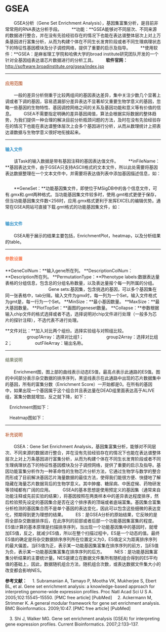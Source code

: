 # GSEA
　　GSEA分析（Gene Set Enrichment Analysis），基因集富集分析，是目前非常常用的RNA表达分析手段。
　　**功能：**GSEA能够对不同层次、不同来源的数据进行整合，并在没有先验经验存在的情况下也能在表达谱整体层次上对上万条基因进行富集分析，从而为构建个体在不同生长发育阶段或者不同生理病理状态下的特征性基因模块及分子调控网络，提供了重要的启示及指导。
　　**使用软件：**GSEA：是麻省理工学院和哈佛大学的broad institute研究团队开发的一个针对全基因组表达谱芯片数据进行的分析工具。
　　**软件官网：** http://software.broadinstitute.org/gsea/index.jsp
　
***
#### **<span class="glyphicon glyphicon-tags" aria-hidden="true" style="color:#C47451"></span></i><span style="color:#C47451"> 应用范围**
　　一般的差异分析侧重于比较两组间的基因表达差异，集中关注少数几个显著上调或者下调的基因，容易遗漏部分差异表达不显著却又重要生物学意义的基因，忽略一些基因的生物特性、基因调控网络之间的关系及基因功能和意义等有价值的信息。
　　GSEA不需要指定明确的差异基因阈值，算法会根据实际数据的整体趋势，为我们提供一种合理的解决目前分析瓶颈问题的方法，及时在没有先验经验存在的情况下也能在表达谱整体层次上会多个基因进行分析，从而从数理统计上把表达谱数据与生物学意义很好地衔接起来。

 ***
#### **<i class="glyphicon glyphicon-log-in" aria-hidden="true" style="color:#3090C7"></i><span style="color:#3090C7"> 输入文件**
　　该Task的输入数据是带有基因注释的基因表达值文件。
　　**inFileName：**基因表达文件，由于GSEA只支持ASCII格式的文本文件，所以此处需要将基因表达数据整理在一个文本文件中，并需要将表达值列表中添加基因描述信息，如：
 <div style="text-align:center"><img data-src="5.png" width="500px" ></img>
</div>
 
　　**GeneSet：**功能基因集文件，即使位于MSigDB中的各个信息文件，可有.gmx和.gmt两种格式。当功能基因集文件较多时，使用.gmt格式更便于保存，但当功能基因集文件数<256时，应用.gmx格式更利于发挥EXCEL的编辑优势。通常在GSEA网站可直接下载.gmt格式的功能基因集文件，如：
<div style="text-align:center"><img data-src="6.png" width="150px" ></img>
</div>

#### **<i class="glyphicon glyphicon-log-out" aria-hidden="true" style="color:#3090C7"></i><span style="color:#3090C7"> 输出文件**
　　GSEA用于展示的结果主要包括，EnrichmentPlot，heatmap，以及分析结果的table。

****
#### **<i class="fa fa-cog" aria-hidden="true" style="color:#F88158"></i> <span style="color:#F88158">参数设置**<span>

**GeneColNum：**输入gene所在列。
**DescriptionColNum：**Description所在列。
**PermutationType：**Phenotype labels:数据表达量表格的分组信息，包含总的分组名称数量，以及表达量报个每一列所属的分组。
　　　　　　　　　　Gene sets:基因集，包含挑选的基因，可以多个基因集在同一张表格中，tab分隔，输入文件为gmx时，每一列为一个Set，输入文件格式为gmt是，每一行为一个Set。
**MinSize：**最小基因数量。
**MaxSize：**最大基因数量。
**PlotTopSet：**画图的geneset数量。
**Collapse：**参数根据输入chip文件的格式选择或者不选，选择说明对chip文件进行处理（一般多为芯片的探针注释），不选代表不进行处理。

**文件对比：**加入对比两个组份。选择实验组与对照组比较。
　　　　　group1Array：选择对比组1；
　　　　　group2Array：选择对比组2；
　　　　　outFileArray：输出名称。


****
#### **<i class="fa fa-file-text" aria-hidden="true" style="color:#848b79"></i><span style="color:#848b79"> 结果说明**<span>
　　Enrichment图，图上部的曲线表示动态ES值，最高点表示此通路的ES值。图的中间部分表示杂交数据的排序序列，黑竖线表示在此通路中出现的芯片数据集中的基因，所有的富集分数（Enrichment Score）一开始都是0。在所有的基因中，如果出现一个基因属于这个组合并且表达量在DEAD组里面表达高于ALIVE组，富集分数就增加，反之就下降，如下：

　Enrichment图如下：
<div style="text-align:center"><img data-src="3.png" width="500px"></img>
</div>
　Heatmap图如下：
<div style="text-align:center"><img data-src="4.png" width="500px"></img>
</div>

***
#### **<span class="glyphicon glyphicon-paperclip" aria-hidden="true" style="color:#C47451"></span></i><span style="color:#C47451">  补充说明**
　　GSEA：Gene Set Enrichment Analysis，基因集富集分析，能够对不同层次、不同来源的数据进行整合，并在没有先验经验存在的情况下也能在表达谱整体层次上对上万条基因进行富集分析，从而为构建个体在不同生长发育阶段或者不同生理病理状态下的特征性基因模块及分子调控网络，提供了重要的启示及指导。基因功能富集分析作为一种革命性的生物芯片分析方法，它通过生物学与数学的整合而形成了目前解决基因芯片海量数据的最佳方法，使得我们能很方便、快捷地了解隐藏在海量芯片数据背后的生物学意义。其中肿瘤、糖尿病、中医症候、药物研发等领域都有广阔的应用。
　　GSEA的基本思想是使用预定义的基因集（通常来自功能注释或先前实验的结果），将基因按照在两类样本中的差异表达程度排序，然后检验预先设定的基因集合是否在这个排序表的顶端或者底端富集。基因集合富集分析检测的基因集合而不是单个基因的表达变化，因此可以包含这些细微的表达变化，预期得到更为理想的结果。
　　ES：是GSEA分析的原始结果，它反映的是将全部杂交数据排序后，在此序列的前部或者后部一个功能基因集富集的程度。ES值计算的基本原理是扫描排序序列，当出现一个功能基因集中的基因时，就增加ES值，反之，就减少ES值，所以在整个扫描过程中，ES是一个动态的值。最终ES值的确定是将杂交数据排序序列所在位置定义为0，ES值定义为距离排序序列的最大偏差。当ES值为正，表示某一功能基因集富集在排序序列的前方，当ES值为负，表示某一功能基因集富集在排序序列的后方。
　　NES：是功能基因集富集分析结果的主要统计量。NES是建立在数据文件集所有随机组合得到的ES平均值的基础上，因此，数据随机组合方法，随机组合次数，或表达数据文件集大小的改变都会影响NES。

**参考文献：**
　1.	Subramanian A, Tamayo P, Mootha VK, Mukherjee S, Ebert BL, et al. Gene set enrichment analysis: a knowledge-based approach for interpreting genome-wide expression profiles. Proc Natl Acad Sci U S A. 2005;102:15545–15550. [PMC free article] [PubMed]
　2.	Ackermann M, Strimmer K. A general modular framework for gene set enrichment analysis. BMC Bioinformatics. 2009;10:47. [PMC free article] [PubMed]

　3.	Shi J, Walker MG. Gene set enrichment analysis (GSEA) for interpreting gene expression profiles. Current Bioinformatics. 2007;2:133–137.
